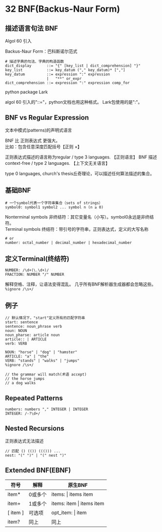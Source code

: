 # 32 BNF(Backus-Naur Form)

## 描述语言句法 BNF
Algol 60 引入

Backus-Naur Form：巴科斯诺尔范式

```BNF
# 描述字典的句法、字典的构造函数
dict_display       ::= "{" [key_list | dict_comprehension] "}"
key_list           ::= key_datum ("," key_datum)* [","]
key_datum          ::= expression ":" expression
                   |   "**" or_expr
dict_comprehension ::= expression ":" expression comp_for
```

python package Lark

algol 60 引入的"::="，python文档也用这种格式。
Lark包使用的是":"。

## BNF vs Regular Expression
文本中模式(patterns)的声明式语言

BNF 比 正则表达式 更强大。<br />
比如：包含任意深度匹配括号【正则 ×】

正则表达式描述的语言称为regular / type 3 languages. 【正则语言】
BNF 描述 context-free / type 2 languages. 【上下文无关语言】

type 0 languages, church's thesis丘奇理论，可以描述任何算法描述的集合。

## 基础BNF
```BNF
# 一个symbol代表一个字符串集合（sets of strings）
symbol0: symbol1 symbol2 ... symbol n (n ≥ 0)
```
Nonterminal symbols 非终结符：其它变量名（小写）。symbol0永远是非终结符。<br />
Terminal symbols 终结符：带引号的字符串，正则表达式，定义的大写名称

``` BNF
# or
number: octal_number | decimal_number | hexadecimal_number
```

## 定义Terminal(终结符)
```BNF
NUMBER: /\d+(\.\d+)/
FRACTION: NUMBER "/" NUMBER
```

解释空格、注释，让语法变得混乱。
几乎所有BNF解析器生成器都会忽略这些。
`%ignore /\s+/`

## 例子
```Lark
// 默认情况下，"start"定义所有的匹配字符串
start: sentence
sentence: noun_phrase verb
noun: NOUN
noun_pharse: article noun
article:: | ARTICLE
verb: VERB

NOUN: "horse" | "dog" | "hamster"
ARTICLE: "a" | "the"
VERB: "stands" | "walks" | "jumps"
%ignore /\s+/

// the grammar will match(术语 accept)
// the horse jumps
// a dog walks
```

## Repeated Patterns
```Lark
numbers: numbers "," INTEGER | INTEGER
INTEGER: /-?\d+/
```

## Nested Recursions
正则表达式无法描述

```Lark
// 匹配 () (()) ((())) ...
nest: "(" ")" | "(" nest ")"
```

## Extended BNF(EBNF)
| 符号 | 解释 | 原生BNF |
| -- | -- | -- |
| item* | 0或多个 | items: \| items item |
| item+ | 1或多个 | items: item \| items item |
| [ item ] | 可选项 | opt_item:  \| item |
| item? | 同上 | 同上 |